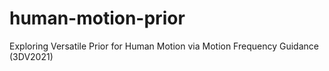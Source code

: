 # human-motion-prior
Exploring Versatile Prior for Human Motion via Motion Frequency Guidance (3DV2021)
